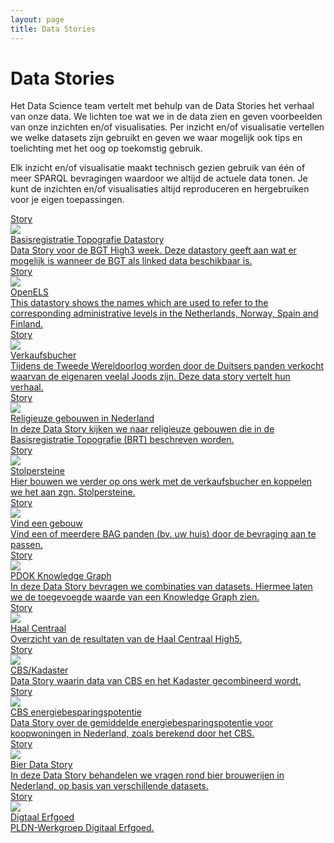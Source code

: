 ```yaml
---
layout: page
title: Data Stories
---
```


# Data Stories

Het Data Science team vertelt met behulp van de Data Stories het verhaal van onze data. We lichten toe wat we in de data zien en geven voorbeelden van onze inzichten en/of visualisaties. Per inzicht en/of visualisatie vertellen we welke datasets zijn gebruikt en geven we waar mogelijk ook tips en toelichting met het oog op toekomstig gebruik.

Elk inzicht en/of visualisatie maakt technisch gezien gebruik van één of meer SPARQL bevragingen waardoor we altijd de actuele data tonen. Je kunt de inzichten en/of visualisaties altijd reproduceren en hergebruiken voor je eigen toepassingen.

<div class="cards-wrapper">
  <a href="./bgt-high3/index.html">
    <div class="card">
      <div class="card-type">Story</div>
      <img class="card-image" src="/assets/images/bgtHigh3.jpg">
      <div class="card-title">Basisregistratie Topografie Datastory</div>
      <div class="card-description">Data Story voor de BGT High3 week. Deze datastory geeft aan wat er mogelijk is wanneer de BGT als linked data beschikbaar is.</div>
    </div>
  </a>
  <a href="./openels/index.html">
    <div class="card">
      <div class="card-type">Story</div>
      <img class="card-image" src="/assets/images/openelslogo.png">
      <div class="card-title">OpenELS</div>
      <div class="card-description">This datastory shows the names which are used to refer to the corresponding administrative levels in the Netherlands, Norway, Spain and Finland.</div>
    </div>
  </a>
  <a href="./verkaufsbucher/index.html">
    <div class="card">
      <div class="card-type">Story</div>
      <img class="card-image" src="/assets/images/Logo_Nationaal_Archief_2018.png">
      <div class="card-title">Verkaufsbucher</div>
      <div class="card-description">Tijdens de Tweede Wereldoorlog worden door de Duitsers panden verkocht waarvan de eigenaren veelal Joods zijn. Deze data story vertelt hun verhaal.</div>
    </div>
  </a>
  <a href="./religieuze-gebouwen/index.html">
    <div class="card">
      <div class="card-type">Story</div>
      <img class="card-image" src="/assets/images/sint-jan.jpg">
      <div class="card-title">Religieuze gebouwen in Nederland</div>
      <div class="card-description">In deze Data Story kijken we naar religieuze gebouwen die in de Basisregistratie Topografie (BRT) beschreven worden.</div>
    </div>
  </a>
  <a href="./hack-a-lod-2019/index.html">
    <div class="card">
      <div class="card-type">Story</div>
      <img class="card-image" src="/assets/images/hack-a-lod.jpg">
      <div class="card-title">Stolpersteine</div>
      <div class="card-description">Hier bouwen we verder op ons werk met de verkaufsbucher en koppelen we het aan zgn. Stolpersteine.</div>
    </div>
  </a>
  <a href="./vind-een-gebouw/index.html">
    <div class="card">
      <div class="card-type">Story</div>
      <img class="card-image" src="/assets/images/huis.png">
      <div class="card-title">Vind een gebouw</div>
      <div class="card-description">Vind een of meerdere BAG panden (bv. uw huis) door de bevraging aan te passen.</div>
    </div>
  </a>
  <a href="./pdok-knowledge-graph/index.html">
    <div class="card">
      <div class="card-type">Story</div>
      <img class="card-image" src="/assets/images/pdok-logo-text.png">
      <div class="card-title">PDOK Knowledge Graph</div>
      <div class="card-description">In deze Data Story bevragen we combinaties van datasets.  Hiermee laten we de toegevoegde waarde van een Knowledge Graph zien.
      </div>
    </div>
  </a>
  <a href="./haal-centraal/index.html">
    <div class="card">
      <div class="card-type">Story</div>
      <img class="card-image" src="/assets/images/voetbal.jpg">
      <div class="card-title">Haal Centraal</div>
      <div class="card-description">Overzicht van de resultaten van de Haal Centraal High5.</div>
    </div>
  </a>
  <a href="./cbs/index.html">
    <div class="card">
      <div class="card-type">Story</div>
      <img class="card-image" src="/assets/images/cbs-logo.png">
      <div class="card-title">CBS/Kadaster</div>
      <div class="card-description">Data Story waarin data van CBS en het Kadaster gecombineerd wordt.</div>
    </div>
  </a>
  <a href="./energiebesparing/index.html">
    <div class="card">
      <div class="card-type">Story</div>
      <img class="card-image" src="/assets/images/groene-stroom.png">
      <div class="card-title">CBS energiebesparingspotentie</div>
      <div class="card-description">Data Story over de gemiddelde energiebesparingspotentie voor koopwoningen in Nederland, zoals berekend door het CBS.</div>
    </div>
  </a>
  <a href="./bier/index.html">
    <div class="card">
      <div class="card-type">Story</div>
      <img class="card-image" src="/assets/images/bier.jpg">
      <div class="card-title">Bier Data Story</div>
      <div class="card-description">In deze Data Story behandelen we vragen rond bier brouwerijen in Nederland, op basis van verschillende datasets.</div>
    </div>
  </a>
  <a href="./digitaal-erfgoed/index.html">
    <div class="card">
      <div class="card-type">Story</div>
      <img class="card-image" src="/assets/images/kadaster-logo.png">
      <div class="card-title">Digtaal Erfgoed</div>
      <div class="card-description">PLDN-Werkgroep Digitaal Erfgoed.</div>
    </div>
  </a>
  <!--
  <a href="./nationaal-archief/index.html">
    <div class="card">
      <div class="card-type">Story</div>
      <img class="card-image" src="/assets/images/nationaal-archief-logo.jpg">
      <div class="card-title">Nationaal Archief + BAG</div>
      <div class="card-description">Deze Data Story gaat over de
      Beeldbank van het Nationaal Archief in combinatie met de
      Basisregistratie Adressen en Gebouwen (BAG).</div>
    </div>
  </a>
  -->
</div>
